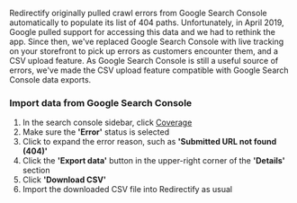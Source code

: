 Redirectify originally pulled crawl errors from Google Search Console
automatically to populate its list of 404 paths. Unfortunately, in April 2019,
Google pulled support for accessing this data and we had to rethink the app.
Since then, we've replaced Google Search Console with live tracking on your
storefront to pick up errors as customers encounter them, and a CSV upload
feature. As Google Search Console is still a useful source of errors, we've made
the CSV upload feature compatible with Google Search Console data exports.

### Import data from Google Search Console

1.  In the search console sidebar, click
    [Coverage](https://search.google.com/search-console/index)
2.  Make sure the **'Error'** status is selected
3.  Click to expand the error reason, such as **'Submitted URL not found
    (404)'**
4.  Click the **'Export data'** button in the upper-right corner of the
    **'Details'** section
5.  Click **'Download CSV'**
6.  Import the downloaded CSV file into Redirectify as usual
